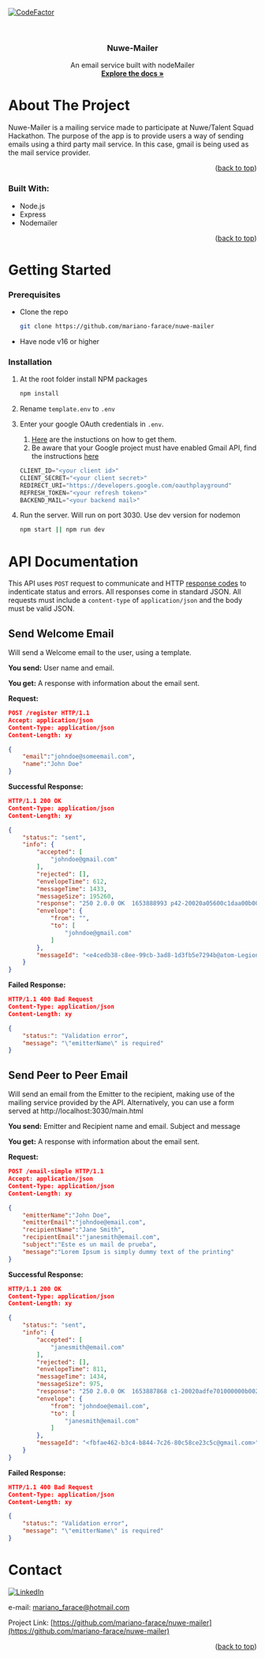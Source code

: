<div id="top"></div>

[![CodeFactor](https://www.codefactor.io/repository/github/mariano-farace/nuwe-mailer/badge)](https://www.codefactor.io/repository/github/mariano-farace/nuwe-mailer)
<!-- PROJECT SHIELDS -->
<!--
*** I'm using markdown "reference style" links for readability.
*** Reference links are enclosed in brackets [ ] instead of parentheses ( ).
*** See the bottom of this document for the declaration of the reference variables
*** for contributors-url, forks-url, etc. This is an optional, concise syntax you may use.
*** https://www.markdownguide.org/basic-syntax/#reference-style-links
-->



<!-- PROJECT LOGO -->
<br />
<div align="center">


<h3 align="center">Nuwe-Mailer</h3>

  <p align="center">
    An email service built with nodeMailer
    <br />
    <a href="https://github.com/mariano-farace/SPRINT5-ITAcademey-Chat-App"><strong>Explore the docs »</strong></a>
  </p>
</div>


<!-- ABOUT THE PROJECT -->
# About The Project


Nuwe-Mailer is a mailing service made to participate at Nuwe/Talent Squad Hackathon. The purpose of the app is to provide users a way of sending emails using a third party mail service. In this case, gmail is being used as the mail service provider.

<p align="right">(<a href="#top">back to top</a>)</p>



### Built With:

* Node.js
* Express
* Nodemailer

<p align="right">(<a href="#top">back to top</a>)</p>



<!-- GETTING STARTED -->
# Getting Started

### Prerequisites

* Clone the repo
   ```sh
   git clone https://github.com/mariano-farace/nuwe-mailer
   ```
* Have node v16 or higher
### Installation

1. At the root folder install NPM packages
   ```sh
   npm install
   ```
2. Rename  `template.env` to `.env`
   
3. Enter your google OAuth credentials in `.env`. 
   1. [Here](https://www.ibm.com/docs/en/app-connect/containers_eus?topic=gmail-connecting-google-application-by-providing-credentials-app-connect-use-basic-oauth) are the instuctions on how to get them. 
   2. Be aware that your Google project must have enabled Gmail API, find the instructions [here](https://support.google.com/googleapi/answer/6158841?hl=en) 
   ```js
   CLIENT_ID="<your client id>"
   CLIENT_SECRET="<your client secret>"
   REDIRECT_URI="https://developers.google.com/oauthplayground"
   REFRESH_TOKEN="<your refresh token>"
   BACKEND_MAIL="<your backend mail>"
   ```
4. Run the server. Will run on port 3030. Use dev version for nodemon
   ```sh
   npm start || npm run dev
   ```



# API Documentation
This API uses `POST` request to communicate and HTTP [response codes](https://en.wikipedia.org/wiki/List_of_HTTP_status_codes) to indenticate status and errors. All responses come in standard JSON. All requests must include a `content-type` of `application/json` and the body must be valid JSON.

## Send Welcome Email
Will send a Welcome email to the user, using a template.

**You send:**  User name and email.

**You get:** A response with information about the email sent.

**Request:**
```json
POST /register HTTP/1.1
Accept: application/json
Content-Type: application/json
Content-Length: xy

{
    "email":"johndoe@someemail.com",
    "name":"John Doe"
}
```
**Successful Response:**
```json
HTTP/1.1 200 OK
Content-Type: application/json
Content-Length: xy

{
    "status:": "sent",
    "info": {
        "accepted": [
            "johndoe@gmail.com"
        ],
        "rejected": [],
        "envelopeTime": 612,
        "messageTime": 1433,
        "messageSize": 195260,
        "response": "250 2.0.0 OK  1653888993 p42-20020a05600c1daa00b0039aef592ca0sm4443630wms.35 - gsmtp",
        "envelope": {
            "from": "",
            "to": [
                "johndoe@gmail.com"
            ]
        },
        "messageId": "<e4cedb38-c8ee-99cb-3ad8-1d3fb5e7294b@atom-Legion-5-15ACH6H>"
    }
}
```
**Failed Response:**
```json
HTTP/1.1 400 Bad Request
Content-Type: application/json
Content-Length: xy

{
    "status:": "Validation error",
    "message": "\"emitterName\" is required"
}
``` 


## Send Peer to Peer Email
Will send an email from the Emitter to the recipient, making use of the mailing service provided by the API. Alternatively, you can use a form served at http://localhost:3030/main.html 

**You send:**  Emitter and Recipient name and email. Subject and message

**You get:** A response with information about the email sent.

**Request:**
```json
POST /email-simple HTTP/1.1
Accept: application/json
Content-Type: application/json
Content-Length: xy

{
    "emitterName":"John Doe",
    "emitterEmail":"johndoe@email.com",
    "recipientName":"Jane Smith",
    "recipientEmail":"janesmith@email.com",
    "subject":"Este es un mail de prueba",
    "message":"Lorem Ipsum is simply dummy text of the printing"
}
```
**Successful Response:**
```json
HTTP/1.1 200 OK
Content-Type: application/json
Content-Length: xy

{
    "status:": "sent",
    "info": {
        "accepted": [
            "janesmith@email.com"
        ],
        "rejected": [],
        "envelopeTime": 811,
        "messageTime": 1434,
        "messageSize": 975,
        "response": "250 2.0.0 OK  1653887868 c1-20020adfe701000000b00210288c55d0sm5052347wrm.52 - gsmtp",
        "envelope": {
            "from": "johndoe@email.com",
            "to": [
                "janesmith@email.com"
            ]
        },
        "messageId": "<fbfae462-b3c4-b844-7c26-80c58ce23c5c@gmail.com>"
    }
}
```
**Failed Response:**
```json
HTTP/1.1 400 Bad Request
Content-Type: application/json
Content-Length: xy

{
    "status:": "Validation error",
    "message": "\"emitterName\" is required"
}
``` 


<!-- CONTACT -->
# Contact
[![LinkedIn][linkedin-shield]](https://www.linkedin.com/in/mariano-farace/) 



e-mail: mariano_farace@hotmail.com

Project Link: [https://github.com/mariano-farace/nuwe-mailer](https://github.com/mariano-farace/nuwe-mailer)

<p align="right">(<a href="#top">back to top</a>)</p>



<!-- MARKDOWN LINKS & IMAGES -->
<!-- https://www.markdownguide.org/basic-syntax/#reference-style-links -->
[linkedin-shield]: https://img.shields.io/badge/-LinkedIn-black.svg?style=for-the-badge&logo=linkedin&colorB=555
[linkedin-url]: https://linkedin.com/in/linkedin_username
[product-screenshot]: images/screenshot.png

